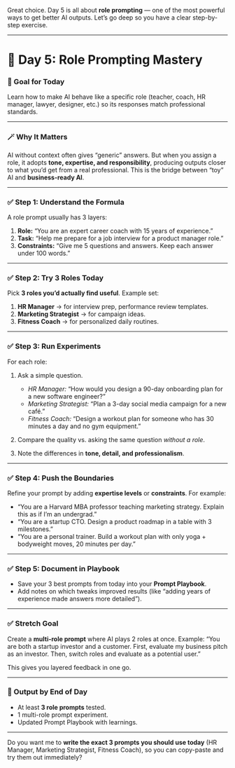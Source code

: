 Great choice. Day 5 is all about **role prompting** — one of the most powerful ways to get better AI outputs. Let’s go deep so you have a clear step-by-step exercise.

---

# 🔹 **Day 5: Role Prompting Mastery**

### 🎯 Goal for Today

Learn how to make AI behave like a specific role (teacher, coach, HR manager, lawyer, designer, etc.) so its responses match professional standards.

---

### 🪄 Why It Matters

AI without context often gives “generic” answers. But when you assign a role, it adopts **tone, expertise, and responsibility**, producing outputs closer to what you’d get from a real professional. This is the bridge between “toy” AI and **business-ready AI**.

---

### ✅ Step 1: Understand the Formula

A role prompt usually has 3 layers:

1. **Role:** “You are an expert career coach with 15 years of experience.”
2. **Task:** “Help me prepare for a job interview for a product manager role.”
3. **Constraints:** “Give me 5 questions and answers. Keep each answer under 100 words.”

---

### ✅ Step 2: Try 3 Roles Today

Pick **3 roles you’d actually find useful**. Example set:

1. **HR Manager** → for interview prep, performance review templates.
2. **Marketing Strategist** → for campaign ideas.
3. **Fitness Coach** → for personalized daily routines.

---

### ✅ Step 3: Run Experiments

For each role:

1. Ask a simple question.

   * *HR Manager:* “How would you design a 90-day onboarding plan for a new software engineer?”
   * *Marketing Strategist:* “Plan a 3-day social media campaign for a new café.”
   * *Fitness Coach:* “Design a workout plan for someone who has 30 minutes a day and no gym equipment.”
2. Compare the quality vs. asking the same question *without a role*.
3. Note the differences in **tone, detail, and professionalism**.

---

### ✅ Step 4: Push the Boundaries

Refine your prompt by adding **expertise levels** or **constraints**. For example:

* “You are a Harvard MBA professor teaching marketing strategy. Explain this as if I’m an undergrad.”
* “You are a startup CTO. Design a product roadmap in a table with 3 milestones.”
* “You are a personal trainer. Build a workout plan with only yoga + bodyweight moves, 20 minutes per day.”

---

### ✅ Step 5: Document in Playbook

* Save your 3 best prompts from today into your **Prompt Playbook**.
* Add notes on which tweaks improved results (like “adding years of experience made answers more detailed”).

---

### ✅ Stretch Goal

Create a **multi-role prompt** where AI plays 2 roles at once. Example:
“You are both a startup investor and a customer. First, evaluate my business pitch as an investor. Then, switch roles and evaluate as a potential user.”

This gives you layered feedback in one go.

---

### 🔑 Output by End of Day

* At least **3 role prompts** tested.
* 1 multi-role prompt experiment.
* Updated Prompt Playbook with learnings.

---

Do you want me to **write the exact 3 prompts you should use today** (HR Manager, Marketing Strategist, Fitness Coach), so you can copy-paste and try them out immediately?
